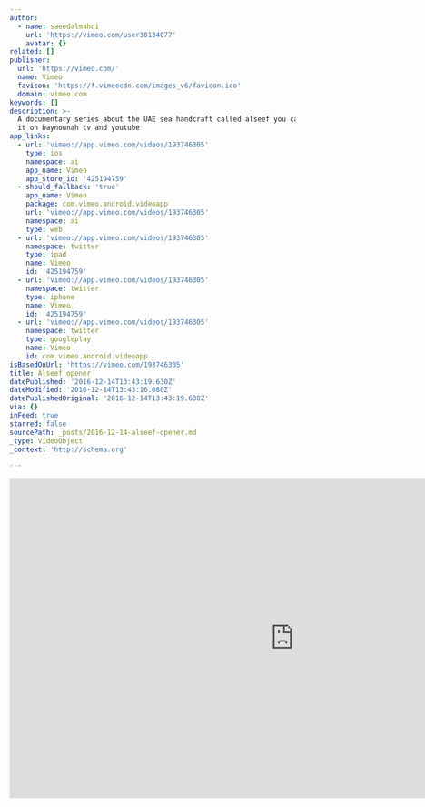 ```yaml
---
author:
  - name: saeedalmahdi
    url: 'https://vimeo.com/user30134077'
    avatar: {}
related: []
publisher:
  url: 'https://vimeo.com/'
  name: Vimeo
  favicon: 'https://f.vimeocdn.com/images_v6/favicon.ico'
  domain: vimeo.com
keywords: []
description: >-
  A documentary series about the UAE sea handcraft called alseef you can watch
  it on baynounah tv and youtube
app_links:
  - url: 'vimeo://app.vimeo.com/videos/193746305'
    type: ios
    namespace: ai
    app_name: Vimeo
    app_store_id: '425194759'
  - should_fallback: 'true'
    app_name: Vimeo
    package: com.vimeo.android.videoapp
    url: 'vimeo://app.vimeo.com/videos/193746305'
    namespace: ai
    type: web
  - url: 'vimeo://app.vimeo.com/videos/193746305'
    namespace: twitter
    type: ipad
    name: Vimeo
    id: '425194759'
  - url: 'vimeo://app.vimeo.com/videos/193746305'
    namespace: twitter
    type: iphone
    name: Vimeo
    id: '425194759'
  - url: 'vimeo://app.vimeo.com/videos/193746305'
    namespace: twitter
    type: googleplay
    name: Vimeo
    id: com.vimeo.android.videoapp
isBasedOnUrl: 'https://vimeo.com/193746305'
title: Alseef opener
datePublished: '2016-12-14T13:43:19.630Z'
dateModified: '2016-12-14T13:43:16.080Z'
datePublishedOriginal: '2016-12-14T13:43:19.630Z'
via: {}
inFeed: true
starred: false
sourcePath: _posts/2016-12-14-alseef-opener.md
_type: VideoObject
_context: 'http://schema.org'

---
```

<iframe src="https://cdn.embedly.com/widgets/media.html?src=https%3A%2F%2Fplayer.vimeo.com%2Fvideo%2F193746305&amp;url=https%3A%2F%2Fvimeo.com%2F193746305&amp;image=https%3A%2F%2Fi.vimeocdn.com%2Fvideo%2F605535293_1280.jpg&amp;key=b7d04c9b404c499eba89ee7072e1c4f7&amp;type=text%2Fhtml&amp;schema=vimeo" width="1000" height="563" scrolling="no" frameborder="0" allowfullscreen="" style=""></iframe>